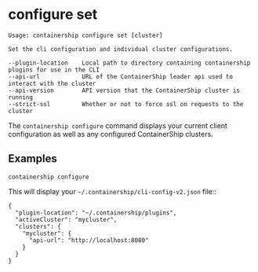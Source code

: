 # configure set

```
Usage: containership configure set [cluster]

Set the cli configuration and individual cluster configurations.

--plugin-location    Local path to directory containing containership plugins for use in the CLI
--api-url            URL of the ContainerShip leader api used to interact with the cluster
--api-version        API version that the ContainerShip cluster is running
--strict-ssl         Whether or not to force ssl on requests to the cluster
```

The `containership configure` command displays your current client configuration as well as any configured ContainerShip clusters.

## Examples

```
containership configure
```

This will display your `~/.containership/cli-config-v2.json` file::

```
{
  "plugin-location": "~/.containership/plugins",
  "activeCluster": "mycluster",
  "clusters": {
    "mycluster": {
      "api-url": "http://localhost:8080"
    }
  } 
}
```

## 



